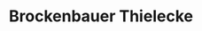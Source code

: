 ---
title: "Brockenbauer Thielecke"
url: /oberharz-am-brocken/brockenbauer-thielecke/
shop: Metzgerei
---